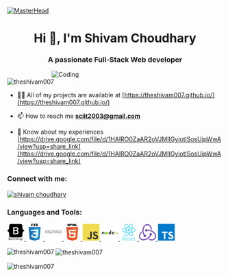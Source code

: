 [![MasterHead](https://i.giphy.com/media/qgQUggAC3Pfv687qPC/giphy.webp)](https://theshivam007.io)
<h1 align="center">Hi 👋, I'm Shivam Choudhary</h1>
<h3 align="center">A passionate Full-Stack Web developer</h3>
<img align = "right" alt= "Coding " width="400px" src="https://media.tenor.com/cX92mi1p-NYAAAAd/coding-anime.gif">



<p align="left"> <img src="https://komarev.com/ghpvc/?username=theshivam007&label=Profile%20views&color=0e75b6&style=flat" alt="theshivam007" /> </p>



- 👨‍💻 All of my projects are available at [https://theshivam007.github.io/](https://theshivam007.github.io/)

- 📫 How to reach me **sciit2003@gmail.com**

- 📄 Know about my experiences [https://drive.google.com/file/d/1HAlRO0ZaAR2oVJMIIGyiotlSosUipWwA/view?usp=share_link](https://drive.google.com/file/d/1HAlRO0ZaAR2oVJMIIGyiotlSosUipWwA/view?usp=share_link)

<h3 align="left">Connect with me:</h3>
<p align="left">
<a href="https://linkedin.com/in/shivam03" target="blank"><img align="center" src="https://raw.githubusercontent.com/rahuldkjain/github-profile-readme-generator/master/src/images/icons/Social/linked-in-alt.svg" alt="shivam choudhary" height="30" width="40" /></a>
</p>

<h3 align="left">Languages and Tools:</h3>
<p align="left"> <a href="https://getbootstrap.com" target="_blank" rel="noreferrer"> <img src="https://raw.githubusercontent.com/devicons/devicon/master/icons/bootstrap/bootstrap-plain-wordmark.svg" alt="bootstrap" width="40" height="40"/> </a> <a href="https://www.w3schools.com/css/" target="_blank" rel="noreferrer"> <img src="https://raw.githubusercontent.com/devicons/devicon/master/icons/css3/css3-original-wordmark.svg" alt="css3" width="40" height="40"/> </a> <a href="https://expressjs.com" target="_blank" rel="noreferrer"> <img src="https://raw.githubusercontent.com/devicons/devicon/master/icons/express/express-original-wordmark.svg" alt="express" width="40" height="40"/> </a> <a href="https://www.w3.org/html/" target="_blank" rel="noreferrer"> <img src="https://raw.githubusercontent.com/devicons/devicon/master/icons/html5/html5-original-wordmark.svg" alt="html5" width="40" height="40"/> </a> <a href="https://developer.mozilla.org/en-US/docs/Web/JavaScript" target="_blank" rel="noreferrer"> <img src="https://raw.githubusercontent.com/devicons/devicon/master/icons/javascript/javascript-original.svg" alt="javascript" width="40" height="40"/> </a> <a href="https://nodejs.org" target="_blank" rel="noreferrer"> <img src="https://raw.githubusercontent.com/devicons/devicon/master/icons/nodejs/nodejs-original-wordmark.svg" alt="nodejs" width="40" height="40"/> </a> <a href="https://reactjs.org/" target="_blank" rel="noreferrer"> <img src="https://raw.githubusercontent.com/devicons/devicon/master/icons/react/react-original-wordmark.svg" alt="react" width="40" height="40"/> </a> <a href="https://redux.js.org" target="_blank" rel="noreferrer"> <img src="https://raw.githubusercontent.com/devicons/devicon/master/icons/redux/redux-original.svg" alt="redux" width="40" height="40"/> </a> <a href="https://www.typescriptlang.org/" target="_blank" rel="noreferrer"> <img src="https://raw.githubusercontent.com/devicons/devicon/master/icons/typescript/typescript-original.svg" alt="typescript" width="40" height="40"/> </a> </p>

<p><img align="left" src="https://github-readme-stats.vercel.app/api/top-langs?username=theshivam007&show_icons=true&locale=en&layout=compact" alt="theshivam007" /></p>

<p>&nbsp;<img align="center" src="https://github-readme-stats.vercel.app/api?username=theshivam007&show_icons=true&locale=en" alt="theshivam007" /></p>

<p><img align="center" src="https://github-readme-streak-stats.herokuapp.com/?user=theshivam007&" alt="theshivam007" /></p>
